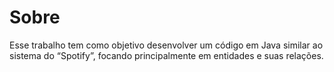 <h1>Sobre</h1>
<p>Esse trabalho tem como objetivo desenvolver um código em Java similar ao sistema do “Spotify”, focando principalmente em entidades e suas relações.</p>
